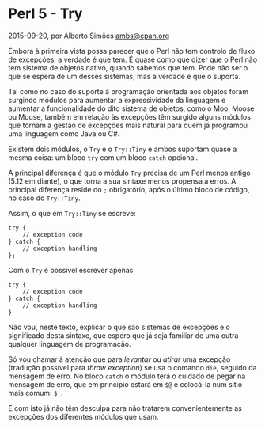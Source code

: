 
# Perl 5 - Try

 2015-09-20, por Alberto Simões <ambs@cpan.org>

Embora à primeira vista possa parecer que o Perl não
tem controlo de fluxo de excepções, a verdade é que tem.
É quase como que dizer que o Perl não tem sistema de
objetos nativo, quando sabemos que tem. Pode não ser o
que se espera de um desses sistemas, mas a verdade é que
o suporta.

Tal como no caso do suporte à programação orientada aos
objetos foram surgindo módulos para aumentar a expressividade
da linguagem e aumentar a funcionalidade do dito sistema
de objetos, como o Moo, Moose ou Mouse, também em relação
às excepções têm surgido alguns módulos que tornam a
gestão de excepções mais natural para quem já programou
uma linguagem como Java ou C#.

Existem dois módulos, o `Try` e o `Try::Tiny` e ambos
suportam quase a mesma coisa: um bloco `try` com um
bloco `catch` opcional.

A principal diferença é que o módulo `Try` precisa de um
Perl menos antigo (5.12 em diante), o que torna a sua 
sintaxe menos propensa a erros. A principal diferença
reside do `;` obrigatório, após o último bloco de código,
no caso do `Try::Tiny`.

Assim, o que em `Try::Tiny` se escreve:

    try {
        // exception code
    } catch {
        // exception handling
    };

Com o `Try` é possível escrever apenas

    try {
        // exception code
    } catch {
        // exception handling
    }

Não vou, neste texto, explicar o que são sistemas de excepções
e o significado desta sintaxe, que espero que já seja familiar
de uma outra qualquer linguagem de programação.

Só vou chamar à atenção que para *levantar* ou *atirar* uma 
excepção (tradução possível para *throw exception*) se usa o
comando `die`, seguido da mensagem de erro. No bloco `catch`
o módulo terá o cuidado de pegar na mensagem de erro, que em
princípio estará em `$@` e colocá-la num sítio mais comum: `$_`.

E com isto já não têm desculpa para não tratarem 
convenientemente as excepções dos diferentes módulos que usam.

<img src="/imgs/raptor.png" style="display: none"/>

